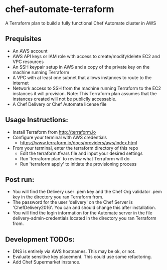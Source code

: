# chef-automate-terraform
A Terraform plan to build a fully functional Chef Automate cluster in AWS

## Prequisites
* An AWS account
* AWS API keys or IAM role with access to create/modify/delete EC2 and VPC resources
* An SSH keypair setup in AWS and a copy of the private key on the machine running Terraform
* A VPC with at least one subnet that allows instances to route to the internet
* Network access to SSH from the machine running Terraform to the EC2 instances it will provision. Note: This Terraform plan assumes that the instances created will not be publiclly accessable.
* A Chef Delivery or Chef Automate license file

## Usage Instructions:
* Install Terraform from http://terraform.io
* Configure your terminal with AWS credentials
	* https://www.terraform.io/docs/providers/aws/index.html
* From your terminal, enter the terraform directory of this repo
	* Edit the terraform.tfvars file and input your desired settings
	* Run 'terraform plan' to review what Terraform will do
	* Run 'terraform apply' to initiate the provisioning process

## Post run:
* You will find the Delivery user .pem key and the Chef Org validator .pem key in the directory you ran Terraform from.
* The password for the user 'delivery' on the Chef Server is 'ChefDelivery2016'. You can and should change this after installation.
* You will find the login information for the Automate server in the file delivery-admin-credentials located in the directory you ran Terraform from.

## Development TODOs:
* DNS is entirely via AWS hostnames. This may be ok, or not.
* Evaluate sensitive key placement. This could use some refactoring.
* Add Chef Supermarket instance.
